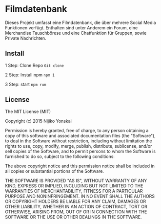 # Filmdatenbank

Dieses Projekt umfasst eine Filmdatenbank, die über mehrere Social Media Funktionen verfügt. Enthalten sind unter Anderem ein Forum, eine Merchandise Tauschbörese und eine Chatfunktion für Gruppen, sowie Private Nachrichten. 

## Install

1 Step: Clone Repo ```Git clone```

2 Step: Install npm ```npm i```

3 Step: start ```npm run```

## License

The MIT License (MIT)

Copyright (c) 2015 Nijiko Yonskai

Permission is hereby granted, free of charge, to any person obtaining a copy of
this software and associated documentation files (the "Software"), to deal in
the Software without restriction, including without limitation the rights to
use, copy, modify, merge, publish, distribute, sublicense, and/or sell copies of
the Software, and to permit persons to whom the Software is furnished to do so,
subject to the following conditions:

The above copyright notice and this permission notice shall be included in all
copies or substantial portions of the Software.

THE SOFTWARE IS PROVIDED "AS IS", WITHOUT WARRANTY OF ANY KIND, EXPRESS OR
IMPLIED, INCLUDING BUT NOT LIMITED TO THE WARRANTIES OF MERCHANTABILITY, FITNESS
FOR A PARTICULAR PURPOSE AND NONINFRINGEMENT. IN NO EVENT SHALL THE AUTHORS OR
COPYRIGHT HOLDERS BE LIABLE FOR ANY CLAIM, DAMAGES OR OTHER LIABILITY, WHETHER
IN AN ACTION OF CONTRACT, TORT OR OTHERWISE, ARISING FROM, OUT OF OR IN
CONNECTION WITH THE SOFTWARE OR THE USE OR OTHER DEALINGS IN THE SOFTWARE.
